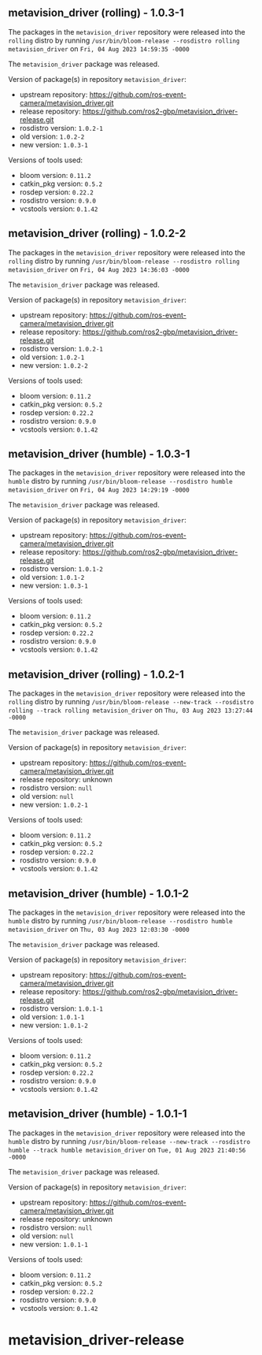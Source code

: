 ## metavision_driver (rolling) - 1.0.3-1

The packages in the `metavision_driver` repository were released into the `rolling` distro by running `/usr/bin/bloom-release --rosdistro rolling metavision_driver` on `Fri, 04 Aug 2023 14:59:35 -0000`

The `metavision_driver` package was released.

Version of package(s) in repository `metavision_driver`:

- upstream repository: https://github.com/ros-event-camera/metavision_driver.git
- release repository: https://github.com/ros2-gbp/metavision_driver-release.git
- rosdistro version: `1.0.2-1`
- old version: `1.0.2-2`
- new version: `1.0.3-1`

Versions of tools used:

- bloom version: `0.11.2`
- catkin_pkg version: `0.5.2`
- rosdep version: `0.22.2`
- rosdistro version: `0.9.0`
- vcstools version: `0.1.42`


## metavision_driver (rolling) - 1.0.2-2

The packages in the `metavision_driver` repository were released into the `rolling` distro by running `/usr/bin/bloom-release --rosdistro rolling metavision_driver` on `Fri, 04 Aug 2023 14:36:03 -0000`

The `metavision_driver` package was released.

Version of package(s) in repository `metavision_driver`:

- upstream repository: https://github.com/ros-event-camera/metavision_driver.git
- release repository: https://github.com/ros2-gbp/metavision_driver-release.git
- rosdistro version: `1.0.2-1`
- old version: `1.0.2-1`
- new version: `1.0.2-2`

Versions of tools used:

- bloom version: `0.11.2`
- catkin_pkg version: `0.5.2`
- rosdep version: `0.22.2`
- rosdistro version: `0.9.0`
- vcstools version: `0.1.42`


## metavision_driver (humble) - 1.0.3-1

The packages in the `metavision_driver` repository were released into the `humble` distro by running `/usr/bin/bloom-release --rosdistro humble metavision_driver` on `Fri, 04 Aug 2023 14:29:19 -0000`

The `metavision_driver` package was released.

Version of package(s) in repository `metavision_driver`:

- upstream repository: https://github.com/ros-event-camera/metavision_driver.git
- release repository: https://github.com/ros2-gbp/metavision_driver-release.git
- rosdistro version: `1.0.1-2`
- old version: `1.0.1-2`
- new version: `1.0.3-1`

Versions of tools used:

- bloom version: `0.11.2`
- catkin_pkg version: `0.5.2`
- rosdep version: `0.22.2`
- rosdistro version: `0.9.0`
- vcstools version: `0.1.42`


## metavision_driver (rolling) - 1.0.2-1

The packages in the `metavision_driver` repository were released into the `rolling` distro by running `/usr/bin/bloom-release --new-track --rosdistro rolling --track rolling metavision_driver` on `Thu, 03 Aug 2023 13:27:44 -0000`

The `metavision_driver` package was released.

Version of package(s) in repository `metavision_driver`:

- upstream repository: https://github.com/ros-event-camera/metavision_driver.git
- release repository: unknown
- rosdistro version: `null`
- old version: `null`
- new version: `1.0.2-1`

Versions of tools used:

- bloom version: `0.11.2`
- catkin_pkg version: `0.5.2`
- rosdep version: `0.22.2`
- rosdistro version: `0.9.0`
- vcstools version: `0.1.42`


## metavision_driver (humble) - 1.0.1-2

The packages in the `metavision_driver` repository were released into the `humble` distro by running `/usr/bin/bloom-release --rosdistro humble metavision_driver` on `Thu, 03 Aug 2023 12:03:30 -0000`

The `metavision_driver` package was released.

Version of package(s) in repository `metavision_driver`:

- upstream repository: https://github.com/ros-event-camera/metavision_driver.git
- release repository: https://github.com/ros2-gbp/metavision_driver-release.git
- rosdistro version: `1.0.1-1`
- old version: `1.0.1-1`
- new version: `1.0.1-2`

Versions of tools used:

- bloom version: `0.11.2`
- catkin_pkg version: `0.5.2`
- rosdep version: `0.22.2`
- rosdistro version: `0.9.0`
- vcstools version: `0.1.42`


## metavision_driver (humble) - 1.0.1-1

The packages in the `metavision_driver` repository were released into the `humble` distro by running `/usr/bin/bloom-release --new-track --rosdistro humble --track humble metavision_driver` on `Tue, 01 Aug 2023 21:40:56 -0000`

The `metavision_driver` package was released.

Version of package(s) in repository `metavision_driver`:

- upstream repository: https://github.com/ros-event-camera/metavision_driver.git
- release repository: unknown
- rosdistro version: `null`
- old version: `null`
- new version: `1.0.1-1`

Versions of tools used:

- bloom version: `0.11.2`
- catkin_pkg version: `0.5.2`
- rosdep version: `0.22.2`
- rosdistro version: `0.9.0`
- vcstools version: `0.1.42`


# metavision_driver-release
